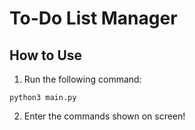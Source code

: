 # To-Do List Manager

## How to Use

1. Run the following command:
```
python3 main.py
```
2. Enter the commands shown on screen!
